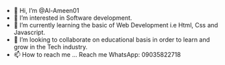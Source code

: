 - 👋 Hi, I’m @Al-Ameen01
- 👀 I’m interested in Software development.
- 🌱 I’m currently learning the basic of Web Development i.e Html, Css and Javascript.
- 💞️ I’m looking to collaborate on educational basis in order to learn and grow in the Tech industry.
- 📫 How to reach me ... Reach me WhatsApp: 09035822718

<!---
Al-Ameen01/Al-Ameen01 is a ✨ special ✨ repository because its `README.md` (this file) appears on your GitHub profile.
You can click the Preview link to take a look at your changes.
--->
